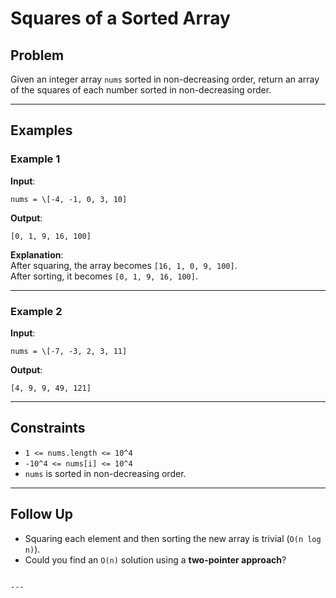 # Squares of a Sorted Array

## Problem
Given an integer array `nums` sorted in non-decreasing order, return an array of the squares of each number sorted in non-decreasing order.

---

## Examples

### Example 1
**Input**:  
```
nums = \[-4, -1, 0, 3, 10]
```

**Output**:  
```
[0, 1, 9, 16, 100]
```

**Explanation**:  
After squaring, the array becomes `[16, 1, 0, 9, 100]`.  
After sorting, it becomes `[0, 1, 9, 16, 100]`.

---

### Example 2
**Input**:  
```
nums = \[-7, -3, 2, 3, 11]
```

**Output**:  
```
[4, 9, 9, 49, 121]
```

---

## Constraints
- `1 <= nums.length <= 10^4`
- `-10^4 <= nums[i] <= 10^4`
- `nums` is sorted in non-decreasing order.

---

## Follow Up
- Squaring each element and then sorting the new array is trivial (`O(n log n)`).
- Could you find an `O(n)` solution using a **two-pointer approach**?
```

---
